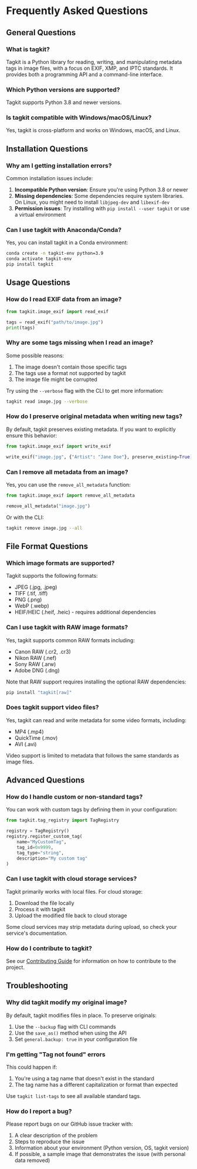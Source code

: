 # Frequently Asked Questions

## General Questions

### What is tagkit?

Tagkit is a Python library for reading, writing, and manipulating metadata tags in image files, with a focus on EXIF, XMP, and IPTC standards. It provides both a programming API and a command-line interface.

### Which Python versions are supported?

Tagkit supports Python 3.8 and newer versions.

### Is tagkit compatible with Windows/macOS/Linux?

Yes, tagkit is cross-platform and works on Windows, macOS, and Linux.

## Installation Questions

### Why am I getting installation errors?

Common installation issues include:

1. **Incompatible Python version**: Ensure you're using Python 3.8 or newer
2. **Missing dependencies**: Some dependencies require system libraries. On Linux, you might need to install `libjpeg-dev` and `libexif-dev`
3. **Permission issues**: Try installing with `pip install --user tagkit` or use a virtual environment

### Can I use tagkit with Anaconda/Conda?

Yes, you can install tagkit in a Conda environment:

```bash
conda create -n tagkit-env python=3.9
conda activate tagkit-env
pip install tagkit
```

## Usage Questions

### How do I read EXIF data from an image?

```python
from tagkit.image_exif import read_exif

tags = read_exif("path/to/image.jpg")
print(tags)
```

### Why are some tags missing when I read an image?

Some possible reasons:

1. The image doesn't contain those specific tags
2. The tags use a format not supported by tagkit
3. The image file might be corrupted

Try using the `--verbose` flag with the CLI to get more information:

```bash
tagkit read image.jpg --verbose
```

### How do I preserve original metadata when writing new tags?

By default, tagkit preserves existing metadata. If you want to explicitly ensure this behavior:

```python
from tagkit.image_exif import write_exif

write_exif("image.jpg", {"Artist": "Jane Doe"}, preserve_existing=True)
```

### Can I remove all metadata from an image?

Yes, you can use the `remove_all_metadata` function:

```python
from tagkit.image_exif import remove_all_metadata

remove_all_metadata("image.jpg")
```

Or with the CLI:

```bash
tagkit remove image.jpg --all
```

## File Format Questions

### Which image formats are supported?

Tagkit supports the following formats:
- JPEG (.jpg, .jpeg)
- TIFF (.tif, .tiff)
- PNG (.png)
- WebP (.webp)
- HEIF/HEIC (.heif, .heic) - requires additional dependencies

### Can I use tagkit with RAW image formats?

Yes, tagkit supports common RAW formats including:
- Canon RAW (.cr2, .cr3)
- Nikon RAW (.nef)
- Sony RAW (.arw)
- Adobe DNG (.dng)

Note that RAW support requires installing the optional RAW dependencies:

```bash
pip install "tagkit[raw]"
```

### Does tagkit support video files?

Yes, tagkit can read and write metadata for some video formats, including:
- MP4 (.mp4)
- QuickTime (.mov)
- AVI (.avi)

Video support is limited to metadata that follows the same standards as image files.

## Advanced Questions

### How do I handle custom or non-standard tags?

You can work with custom tags by defining them in your configuration:

```python
from tagkit.tag_registry import TagRegistry

registry = TagRegistry()
registry.register_custom_tag(
    name="MyCustomTag",
    tag_id=0x9999,
    tag_type="string",
    description="My custom tag"
)
```

### Can I use tagkit with cloud storage services?

Tagkit primarily works with local files. For cloud storage:

1. Download the file locally
2. Process it with tagkit
3. Upload the modified file back to cloud storage

Some cloud services may strip metadata during upload, so check your service's documentation.

### How do I contribute to tagkit?

See our [Contributing Guide](contributing.md) for information on how to contribute to the project.

## Troubleshooting

### Why did tagkit modify my original image?

By default, tagkit modifies files in place. To preserve originals:

1. Use the `--backup` flag with CLI commands
2. Use the `save_as()` method when using the API
3. Set `general.backup: true` in your configuration file

### I'm getting "Tag not found" errors

This could happen if:
1. You're using a tag name that doesn't exist in the standard
2. The tag name has a different capitalization or format than expected

Use `tagkit list-tags` to see all available standard tags.

### How do I report a bug?

Please report bugs on our GitHub issue tracker with:
1. A clear description of the problem
2. Steps to reproduce the issue
3. Information about your environment (Python version, OS, tagkit version)
4. If possible, a sample image that demonstrates the issue (with personal data removed)
